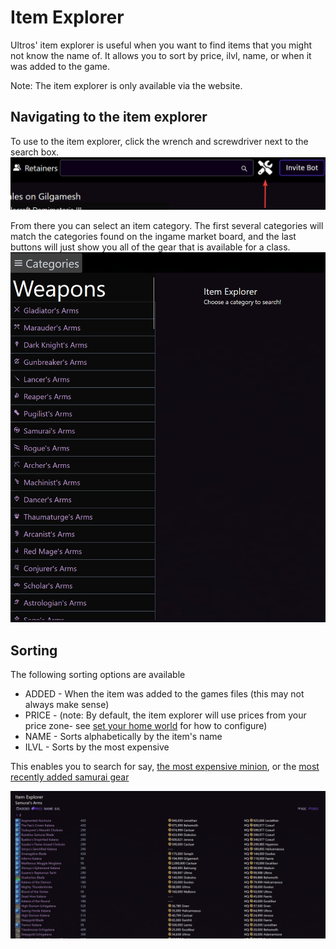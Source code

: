# Item Explorer

Ultros' item explorer is useful when you want to find items that you might not know the name of. It allows you to sort by price, ilvl, name, or when it was added to the game.

Note: The item explorer is only available via the website.

## Navigating to the item explorer
To use to the item explorer, click the wrench and screwdriver next to the search box.
![button next to search](./images/item_explorer.png)

From there you can select an item category. The first several categories will match the categories found on the ingame market board, and the last buttons will just show you all of the gear that is available for a class.
![item not found](./images/items_page.png)

## Sorting

The following sorting options are available
- ADDED - When the item was added to the games files (this may not always make sense)
- PRICE - (note: By default, the item explorer will use prices from your price zone- see [set your home world](./intro/homeworld.md) for how to configure)
- NAME - Sorts alphabetically by the item's name
- ILVL - Sorts by the most expensive

This enables you to search for say, [the most expensive minion](https://ultros.app/items/category/Minions?sort=price), or the [most recently added samurai gear](https://ultros.app/items/jobset/SAM?sort=key)

![Example of item explorer](./images/items_view.png)